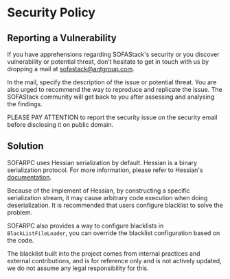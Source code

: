 # Security Policy

## Reporting a Vulnerability

If you have apprehensions regarding SOFAStack's security or you discover vulnerability or potential threat, don’t hesitate to get in touch with us by dropping a mail at sofastack@antgroup.com.

In the mail, specify the description of the issue or potential threat. You are also urged to recommend the way to reproduce and replicate the issue. The SOFAStack community will get back to you after assessing and analysing the findings.

PLEASE PAY ATTENTION to report the security issue on the security email before disclosing it on public domain.

## Solution

SOFARPC uses Hessian serialization by default. Hessian is a binary serialization protocol. For more information, please refer to Hessian's [documentation](](https://github.com/sofastack/sofa-hessian)).

Because of the implement of Hessian, by constructing a specific serialization stream, it may cause arbitrary code execution when doing deserialization. It is recommended that users configure blacklist to solve the problem.

SOFARPC also provides a way to configure blacklists in `BlackListFileLoader`, you can override the blacklist configuration based on the code.

The blacklist built into the project comes from internal practices and external contributions, and is for reference only and is not actively updated, we do not assume any legal responsibility for this.